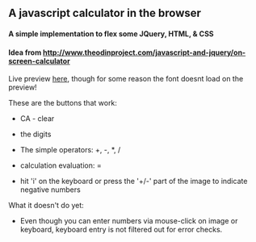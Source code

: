 ## A javascript calculator in the browser

#### A simple implementation to flex some JQuery, HTML, & CSS

#### Idea from http://www.theodinproject.com/javascript-and-jquery/on-screen-calculator

Live preview [here](http://htmlpreview.github.io/?https://github.com/afshinator/js-calculator/blob/master/index.html), though for some reason the font doesnt load on the preview!

These are the buttons that work:

- CA - clear

- the digits

- The simple operators: +, -, *, /

- calculation evaluation: =

- hit 'i' on the keyboard or press the '+/-' part of the image to indicate negative numbers


What it doesn't do yet:

- Even though you can enter numbers via mouse-click on image or keyboard, keyboard entry is not filtered out for error checks. 
